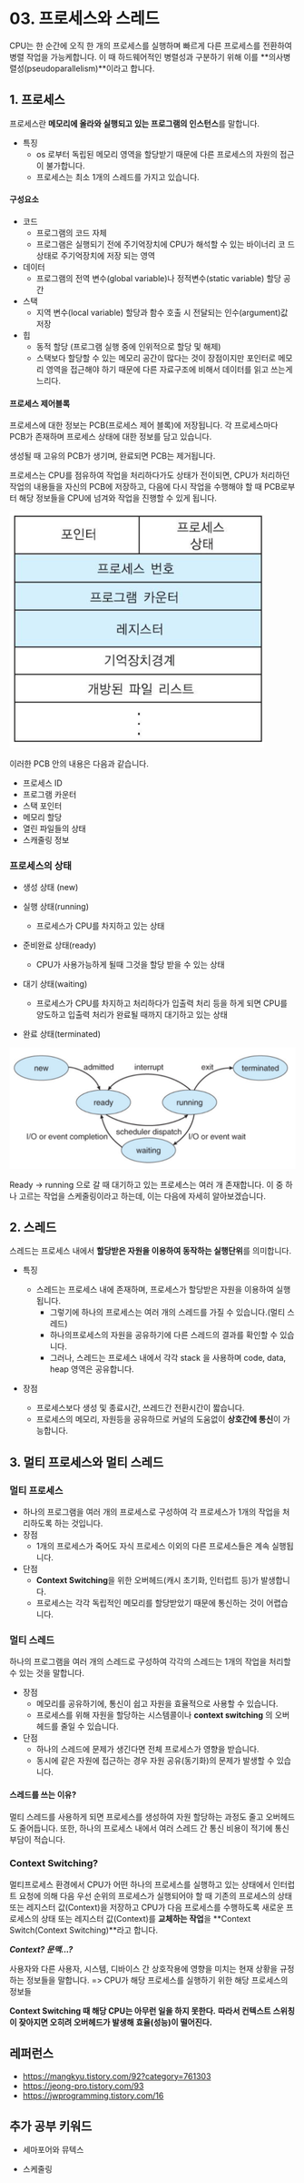# 03. 프로세스와 스레드



CPU는 한 순간에 오직 한 개의 프로세스를 실행하며 빠르게 다른 프로세스를 전환하여 병렬 작업을 가능케합니다.
이 때 하드웨어적인 병렬성과 구분하기 위해 이를 **의사병렬성(pseudoparallelism)**이라고 합니다.



## 1. 프로세스



프로세스란 **메모리에 올라와 실행되고 있는 프로그램의 인스턴스**를 말합니다.

- 특징
  - os 로부터 독립된 메모리 영역을 할당받기 때문에 다른 프로세스의 자원의 접근이 불가합니다.
  - 프로세스는 최소 1개의 스레드를 가지고 있습니다.

#### 구성요소

- 코드
  - 프로그램의 코드 자체
  - 프로그램은 실행되기 전에 주기억장치에 CPU가 해석할 수 있는 바이너리 코 드 상태로 주기억장치에 저장 되는 영역
- 데이터
  - 프로그램의 전역 변수(global variable)나 정적변수(static variable) 할당 공간
- 스택
  - 지역 변수(local variable) 할당과 함수 호출 시 전달되는 인수(argument)값 저장
- 힙
  - 동적 할당 (프로그램 실행 중에 인위적으로 할당 및 해제)
  - 스택보다 할당할 수 있는 메모리 공간이 많다는 것이 장점이지만 
    포인터로 메모리 영역을 접근해야 하기 때문에 다른 자료구조에 비해서 데이터를 읽고 쓰는게 느리다. 



#### 프로세스 제어블록

프로세스에 대한 정보는 PCB(프로세스 제어 블록)에 저장됩니다.
각 프로세스마다 PCB가 존재하며 프로세스 상태에 대한 정보를 담고 있습니다.

생성될 때 고유의 PCB가 생기며, 완료되면 PCB는 제거됩니다.

프로세스는 CPU를 점유하여 작업을 처리하다가도 상태가 전이되면, 
CPU가 처리하던 작업의 내용들을 자신의 PCB에 저장하고, 
다음에 다시 작업을 수행해야 할 때 
PCB로부터 해당 정보들을 CPU에 넘겨와 작업을 진행할 수 있게 됩니다.

<img src="../assets/OS/pcb.png" alt="image-20210212210240668" style="zoom:50%;" />

이러한 PCB 안의 내용은 다음과 같습니다.

- 프로세스 ID
- 프로그램 카운터
- 스택 포인터
- 메모리 할당
- 열린 파일들의 상태
- 스캐줄링 정보



### 프로세스의 상태

- 생성 상태 (new)
- 실행 상태(running)
  - 프로세스가 CPU를 차지하고 있는 상태

- 준비완료 상태(ready)
  - CPU가 사용가능하게 될때 그것을 할당 받을 수 있는 상태
- 대기 상태(waiting)
  - 프로세스가 CPU를 차지하고 처리하다가 
    입출력 처리 등을 하게 되면 
    CPU를 양도하고 입출력 처리가 완료될 때까지 대기하고 있는 상태
- 완료 상태(terminated)



![image-20210212215208716](../assets/os/process_status.png)

Ready -> running 으로 갈 때 대기하고 있는 프로세스는 여러 개 존재합니다. 이 중 하나 고르는 작업을 스케줄링이라고 하는데,
이는 다음에 자세히 알아보겠습니다.





## 2. 스레드

스레드는 프로세스 내에서 **할당받은 자원을 이용하여 동작하는 실행단위**를 의미합니다.

- 특징
  - 스레드는 프로세스 내에 존재하며, 프로세스가 할당받은 자원을 이용하여 실행됩니다.
    - 그렇기에 하나의 프로세스는 여러 개의 스레드를 가질 수 있습니다.(멀티 스레드)
    - 하나의프로세스의 자원을 공유하기에 다른 스레드의 결과를 확인할 수 있습니다.
    - 그러나, 스레드는 프로세스 내에서 각각 stack 을 사용하며 code, data, heap 영역은 공유합니다.



- 장점
  - 프로세스보다 생성 및 종료시간, 쓰레드간 전환시간이 짧습니다.
  - 프로세스의 메모리, 자원등을 공유하므로 커널의 도움없이 **상호간에 통신**이 가능합니다.





## 3. 멀티 프로세스와 멀티 스레드



### 멀티 프로세스

- 하나의 프로그램을 여러 개의 프로세스로 구성하여 각 프로세스가 1개의 작업을 처리하도록 하는 것입니다.
- 장점
  - 1개의 프로세스가 죽어도 자식 프로세스 이외의 다른 프로세스들은 계속 실행됩니다.
- 단점
  - **Context Switching**을 위한 오버헤드(캐시 초기화, 인터럽트 등)가 발생합니다.
  - 프로세스는 각각 독립적인 메모리를 할당받았기 때문에 통신하는 것이 어렵습니다.



### 멀티 스레드

하나의 프로그램을 여러 개의 스레드로 구성하여 각각의 스레드는 1개의 작업을 처리할 수 있는 것을 말합니다.

- 장점
  - 메모리를 공유하기에, 통신이 쉽고 자원을 효율적으로 사용할 수 있습니다.
  - 프로세스를 위해 자원을 할당하는 시스템콜이나 **context switching** 의 오버헤드를 줄일 수 있습니다.
- 단점
  - 하나의 스레드에 문제가 생긴다면 전체 프로세스가 영향을 받습니다.
  - 동시에 같은 자원에 접근하는 경우 자원 공유(동기화)의 문제가 발생할 수 있습니다.



#### 스레드를 쓰는 이유?

멀티 스레드를 사용하게 되면 프로세스를 생성하여 자원 할당하는 과정도 줄고 오버헤드도 줄어듭니다.
또한, 하나의 프로세스 내에서 여러 스레드 간 통신 비용이 적기에 통신 부담이 적습니다.





### Context Switching?

멀티프로세스 환경에서 CPU가 어떤 하나의 프로세스를 실행하고 있는 상태에서 
인터럽트 요청에 의해 다음 우선 순위의 프로세스가 실행되어야 할 때 
기존의 프로세스의 상태 또는 레지스터 값(Context)을 저장하고 
CPU가 다음 프로세스를 수행하도록 새로운 프로세스의 상태 또는 레지스터 값(Context)를 **교체하는 작업**을 
**Context Switch(Context Switching)**라고 합니다.

***Context? 문맥...?***

사용자와 다른 사용자, 시스템, 디바이스 간 상호작용에 영향을 미치는 현재 상황을 규정하는 정보들을 말합니다. 
=> CPU가 해당 프로세스를 실행하기 위한 해당 프로세스의 정보들

**Context Switching 때 해당 CPU는 아무런 일을 하지 못한다.** 
**따라서 컨텍스트 스위칭이 잦아지면 오히려 오버헤드가 발생해 효율(성능)이 떨어진다.**









## 레퍼런스

- https://mangkyu.tistory.com/92?category=761303
- https://jeong-pro.tistory.com/93
- https://jwprogramming.tistory.com/16





## 추가 공부 키워드

- 세마포어와 뮤텍스

- 스케줄링

  

